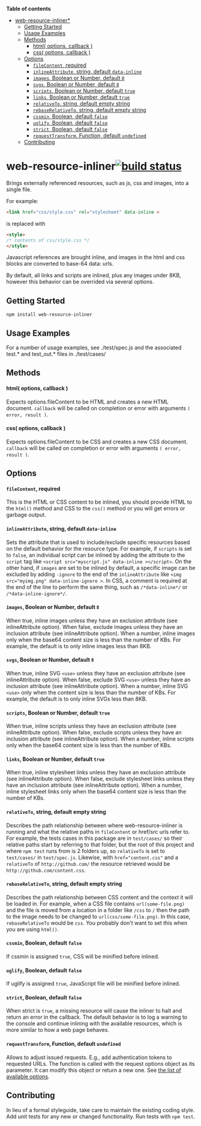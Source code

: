 <!-- START doctoc generated TOC please keep comment here to allow auto update -->
<!-- DON'T EDIT THIS SECTION, INSTEAD RE-RUN doctoc TO UPDATE -->
**Table of contents**

- [web-resource-inliner*](#web-resource-inliner)
  - [Getting Started](#getting-started)
  - [Usage Examples](#usage-examples)
  - [Methods](#methods)
      - [html( options, callback )](#html-options-callback-)
      - [css( options, callback )](#css-options-callback-)
  - [Options](#options)
      - [`fileContent`, required](#filecontent-required)
      - [`inlineAttribute`, string, default `data-inline`](#inlineattribute-string-default-data-inline)
      - [`images`, Boolean or Number, default `8`](#images-boolean-or-number-default-8)
      - [`svgs`, Boolean or Number, default `8`](#svgs-boolean-or-number-default-8)
      - [`scripts`, Boolean or Number, default `true`](#scripts-boolean-or-number-default-true)
      - [`links`, Boolean or Number, default `true`](#links-boolean-or-number-default-true)
      - [`relativeTo`, string, default empty string](#relativeto-string-default-empty-string)
      - [`rebaseRelativeTo`, string, default empty string](#rebaserelativeto-string-default-empty-string)
      - [`cssmin`, Boolean, default `false`](#cssmin-boolean-default-false)
      - [`uglify`, Boolean, default `false`](#uglify-boolean-default-false)
      - [`strict`, Boolean, default `false`](#strict-boolean-default-false)
      - [`requestTransform`, Function, default `undefined`](#requesttransform-function-default-undefined)
  - [Contributing](#contributing)

<!-- END doctoc generated TOC please keep comment here to allow auto update -->

# web-resource-inliner[![build status](https://secure.travis-ci.org/jrit/web-resource-inliner.png)](http://travis-ci.org/jrit/web-resource-inliner)

Brings externally referenced resources, such as js, css and images, into a single file.

For example:

```html
<link href="css/style.css" rel="stylesheet" data-inline >
```
is replaced with
```html
<style>
/* contents of css/style.css */
</style>
```

Javascript references are brought inline, and images in the html and css blocks are converted to base-64 data: urls.

By default, all links and scripts are inlined, plus any images under 8KB, however this behavior can be overrided via several options.


## Getting Started
```
npm install web-resource-inliner
```


## Usage Examples

For a number of usage examples, see ./test/spec.js and the associated test.* and test_out.* files in ./test/cases/

## Methods

#### html( options, callback )
Expects options.fileContent to be HTML and creates a new HTML document. `callback` will be called on completion or error with arguments `( error, result )`.

#### css( options, callback )
Expects options.fileContent to be CSS and creates a new CSS document. `callback` will be called on completion or error with arguments `( error, result )`.


## Options

#### `fileContent`, required
This is the HTML or CSS content to be inlined, you should provide HTML to the `html()` method and CSS to the `css()` method or you will get errors or garbage output.

#### `inlineAttribute`, string, default `data-inline`
Sets the attribute that is used to include/exclude specific resources based on the default behavior for the resource type. For example, if `scripts` is set to `false`, an individual script can be inlined by adding the attribute to the `script` tag like `<script src="myscript.js" data-inline ></script>`. On the other hand, if `images` are set to be inlined by default, a specific image can be excluded by adding `-ignore` to the end of the `inlineAttribute` like `<img src="myimg.png" data-inline-ignore >`. In CSS, a comment is required at the end of the line to perform the same thing, such as `/*data-inline*/` or `/*data-inline-ignore*/`.

#### `images`, Boolean or Number, default `8`
When true, inline images unless they have an exclusion attribute (see inlineAttribute option). When false, exclude images unless they have an inclusion attribute (see inlineAttribute option). When a number, inline images only when the base64 content size is less than the number of KBs. For example, the default is to only inline images less than 8KB.

#### `svgs`, Boolean or Number, default `8`
When true, inline SVG `<use>` unless they have an exclusion attribute (see inlineAttribute option). When false, exclude SVG `<use>` unless they have an inclusion attribute (see inlineAttribute option). When a number, inline SVG `<use>` only when the content size is less than the number of KBs. For example, the default is to only inline SVGs less than 8KB.

#### `scripts`, Boolean or Number, default `true`
When true, inline scripts unless they have an exclusion attribute (see inlineAttribute option). When false, exclude scripts unless they have an inclusion attribute (see inlineAttribute option). When a number, inline scripts only when the base64 content size is less than the number of KBs.

#### `links`, Boolean or Number, default `true`
When true, inline stylesheet links unless they have an exclusion attribute (see inlineAttribute option). When false, exclude stylesheet links unless they have an inclusion attribute (see inlineAttribute option). When a number, inline stylesheet links only when the base64 content size is less than the number of KBs.

#### `relativeTo`, string, default empty string
Describes the path relationship between where web-resource-inliner is running and what the relative paths in `fileContent` or href/src urls refer to. For example, the tests cases in this package are in `test/cases/` so their relative paths start by referring to that folder, but the root of this project and where `npm test` runs from is 2 folders up, so `relativeTo` is set to `test/cases/` in `test/spec.js`. Likewise, with `href="content.css"` and a `relativeTo` of `http://github.com/` the resource retrieved would be `http://github.com/content.css`.

#### `rebaseRelativeTo`, string, default empty string
Describes the path relationship between CSS content and the context it will be loaded in. For example, when a CSS file contains `url(some-file.png)` and the file is moved from a location in a folder like `/css` to `/` then the path to the image needs to be changed to `url(css/some-file.png)`. In this case, `rebaseRelativeTo` would be `css`. You probably don't want to set this when you are using `html()`.

#### `cssmin`, Boolean, default `false`
If cssmin is assigned `true`, CSS will be minified before inlined.

#### `uglify`, Boolean, default `false`
If uglify is assigned `true`, JavaScript file will be minified before inlined.

#### `strict`, Boolean, default `false`
When strict is `true`, a missing resource will cause the inliner to halt and return an error in the callback. The default behavior is to log a warning to the console and continue inlining with the available resources, which is more similar to how a web page behaves.

#### `requestTransform`, Function, default `undefined`
Allows to adjust issued requests. E.g., add authentication tokens to requested URLs. The function is called with the request options object as its parameter. It can modify this object or return a new one. See [the list of available options](https://www.npmjs.com/package/request#request-options-callback).

## Contributing
In lieu of a formal styleguide, take care to maintain the existing coding style. Add unit tests for any new or changed functionality. Run tests with `npm test`.
